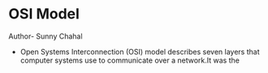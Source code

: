 # OSI Model
Author- Sunny Chahal
- Open Systems Interconnection (OSI) model describes seven layers that computer systems use to communicate over a network.It was the  
